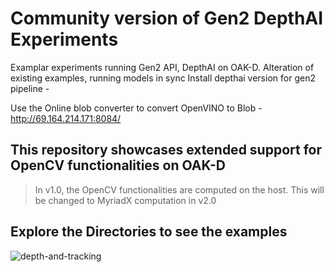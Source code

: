 # Community version of Gen2 DepthAI Experiments
Examplar experiments running Gen2 API, DepthAI on OAK-D. Alteration of existing examples, running models in sync
 Install depthai version for gen2 pipeline -

Use the Online blob converter to convert OpenVINO to Blob - http://69.164.214.171:8084/
## This repository showcases extended support for OpenCV functionalities on OAK-D
> In v1.0, the OpenCV functionalities are computed on the host. This will be changed to MyriadX computation in v2.0

## Explore the Directories to see the examples
![depth-and-tracking](https://user-images.githubusercontent.com/67831664/114585190-0277b780-9ca1-11eb-9a5e-179bc70ce98b.gif)
